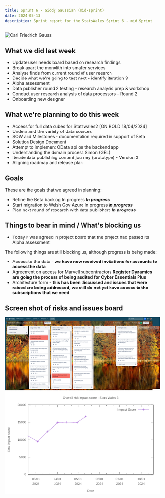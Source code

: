 ```yaml
---
title: Sprint 6 - Giddy Gaussian (mid-sprint)
date: 2024-05-13
description: Sprint report for the StatsWales Sprint 6 - mid-Sprint
---
```


![Carl Friedrich Gauss](gauss.png)

## What we did last week
* Update user needs board based on research findings
* Break apart the monolith into smaller services
* Analyse finds from current round of user reearch
* Decide what we're going to test next - identify iteration 3
* Alpha assessment
* Data publisher round 2 testing - research analysis prep & workshop 
* Conduct user research analysis of data processors - Round 2
* Onboarding new designer

## What we're planning to do this week
* Access for full data cubes for Statswales2 [ON HOLD 18/04/2024]
* Understand the variety of data sources
* SOW and Milestones - documentation required in support of Beta
* Solution Design Document
* Attempt to implement OData api on the backend app
* Understanding the domain process Simon (GEL)
* Iterate data publishing content journey (prototype) - Version 3
* Aligning roadmap and release plan


## Goals
These are the goals that we agreed in planning:
- Refine the Beta backlog In progress <span class="badge bg-info">_**In progress**_</span>
- Start migration to Welsh Gov Azure In progress <span class="badge bg-info">_**In progress**_</span>
- Plan next round of research with data publishers <span class="badge bg-info">_**In progress**_</span>

## Things to bear in mind / What's blocking us
- Today it was agreed in project board that the project had passed its Alpha assessment

The following things are still blocking us, although progress is being made:
- Access to the data -  **we have now received invitations for accounts to access the data**
- Agreement on access for Marvell subcontractors **Register Dynamics are going the process of being audited for Cyber Essentials Plus**
- Architecture form - **this has been discussed and issues that were raised are being addressed, we still do not yet have access to the subscriptions that we need**

## Screen shot of risks and issues board
![Screenshot of risks and issues board](risksAndIssues20240513.png)
![Risk impact score](impact_score20240513.png)
